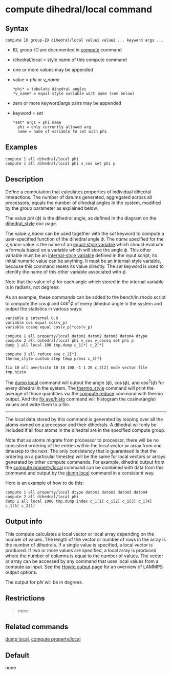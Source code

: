 # compute dihedral/local command

## Syntax

``` LAMMPS
compute ID group-ID dihedral/local value1 value2 ... keyword args ...
```

-   ID, group-ID are documented in [compute](compute) command

-   dihedral/local = style name of this compute command

-   one or more values may be appended

-   value = *phi* or *v_name*

        *phi* = tabulate dihedral angles
        *v_name* = equal-style variable with name (see below)

-   zero or more keyword/args pairs may be appended

-   keyword = *set*

        *set* args = phi name
          phi = only currently allowed arg
          name = name of variable to set with phi

## Examples

``` LAMMPS
compute 1 all dihedral/local phi
compute 1 all dihedral/local phi v_cos set phi p
```

## Description

Define a computation that calculates properties of individual dihedral
interactions. The number of datums generated, aggregated across all
processors, equals the number of dihedral angles in the system, modified
by the group parameter as explained below.

The value *phi* ($\phi$) is the dihedral angle, as defined in the
diagram on the [dihedral_style](dihedral_style) doc page.

The value *v_name* can be used together with the *set* keyword to
compute a user-specified function of the dihedral angle $\phi$. The
*name* specified for the *v_name* value is the name of an [equal-style
variable](variable) which should evaluate a formula based on a variable
which will store the angle $\phi$. This other variable must be an
[internal-style variable](variable) defined in the input script; its
initial numeric value can be anything. It must be an internal-style
variable, because this command resets its value directly. The *set*
keyword is used to identify the name of this other variable associated
with $\phi$.

Note that the value of $\phi$ for each angle which stored in the
internal variable is in radians, not degrees.

As an example, these commands can be added to the bench/in.rhodo script
to compute the $\cos\phi$ and $\cos^2\phi$ of every dihedral angle in
the system and output the statistics in various ways:

``` LAMMPS
variable p internal 0.0
variable cos equal cos(v_p)
variable cossq equal cos(v_p)*cos(v_p)

compute 1 all property/local datom1 datom2 datom3 datom4 dtype
compute 2 all dihedral/local phi v_cos v_cossq set phi p
dump 1 all local 100 tmp.dump c_1[*] c_2[*]

compute 3 all reduce ave c_2[*]
thermo_style custom step temp press c_3[*]

fix 10 all ave/histo 10 10 100 -1 1 20 c_2[2] mode vector file tmp.histo
```

The [dump local](dump) command will output the angle ($\phi$),
$\cos(\phi)$, and $\cos^2(\phi)$ for every dihedral in the system. The
[thermo_style](thermo_style) command will print the average of those
quantities via the [compute reduce](compute_reduce) command with thermo
output. And the [fix ave/histo](fix_ave_histo) command will histogram
the cosine(angle) values and write them to a file.

------------------------------------------------------------------------

The local data stored by this command is generated by looping over all
the atoms owned on a processor and their dihedrals. A dihedral will only
be included if all four atoms in the dihedral are in the specified
compute group.

Note that as atoms migrate from processor to processor, there will be no
consistent ordering of the entries within the local vector or array from
one timestep to the next. The only consistency that is guaranteed is
that the ordering on a particular timestep will be the same for local
vectors or arrays generated by other compute commands. For example,
dihedral output from the [compute
property/local](compute_property_local) command can be combined with
data from this command and output by the [dump local](dump) command in a
consistent way.

Here is an example of how to do this:

``` LAMMPS
compute 1 all property/local dtype datom1 datom2 datom3 datom4
compute 2 all dihedral/local phi
dump 1 all local 1000 tmp.dump index c_1[1] c_1[2] c_1[3] c_1[4] c_1[5] c_2[1]
```

## Output info

This compute calculates a local vector or local array depending on the
number of values. The length of the vector or number of rows in the
array is the number of dihedrals. If a single value is specified, a
local vector is produced. If two or more values are specified, a local
array is produced where the number of columns is equal to the number of
values. The vector or array can be accessed by any command that uses
local values from a compute as input. See the [Howto
output](Howto_output) page for an overview of LAMMPS output options.

The output for *phi* will be in degrees.

## Restrictions

> none

## Related commands

[dump local](dump), [compute property/local](compute_property_local)

## Default

none
